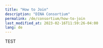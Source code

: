 ```yaml
---
title: "How to Join"
description: "DINA Consortium"
permalink: /de/consortium/how-to-join
last_modified_at: 2023-02-16T11:59:26-04:00
lang: de
---
```


TEST
